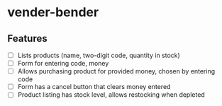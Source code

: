 # vender-bender

## Features

- [ ] Lists products (name, two-digit code, quantity in stock)
- [ ] Form for entering code, money
- [ ] Allows purchasing product for provided money, chosen by entering code
- [ ] Form has a cancel button that clears money entered
- [ ] Product listing has stock level, allows restocking when depleted
